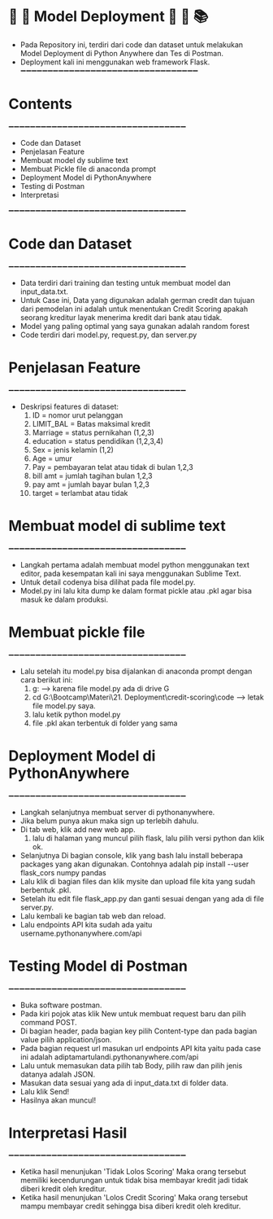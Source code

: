 # 🎈 🎉 Model Deployment 🎊 🎈 📚 

- Pada Repository ini, terdiri dari code dan dataset untuk melakukan Model Deployment di Python Anywhere dan Tes di Postman.
- Deployment kali ini menggunakan web framework Flask.
➖➖➖➖➖➖➖➖➖➖➖➖➖➖➖➖➖➖➖➖➖➖➖➖➖➖➖➖➖➖➖➖➖  

# Contents
➖➖➖➖➖➖➖➖➖➖➖➖➖➖➖➖➖➖➖➖➖➖➖➖➖➖➖➖➖➖➖➖➖  

- Code dan Dataset
- Penjelasan Feature
- Membuat model dy sublime text
- Membuat Pickle file di anaconda prompt 
- Deployment Model di PythonAnywhere
- Testing di Postman
- Interpretasi

➖➖➖➖➖➖➖➖➖➖➖➖➖➖➖➖➖➖➖➖➖➖➖➖➖➖➖➖➖➖➖➖➖

# Code dan Dataset
➖➖➖➖➖➖➖➖➖➖➖➖➖➖➖➖➖➖➖➖➖➖➖➖➖➖➖➖➖➖➖➖➖

- Data terdiri dari training dan testing untuk membuat model dan input_data.txt.
- Untuk Case ini, Data yang digunakan adalah german credit dan tujuan dari pemodelan ini adalah untuk menentukan Credit Scoring apakah seorang kreditur layak menerima kredit dari bank atau tidak.
- Model yang paling optimal yang saya gunakan adalah random forest
- Code terdiri dari model.py, request.py, dan server.py

# Penjelasan Feature
➖➖➖➖➖➖➖➖➖➖➖➖➖➖➖➖➖➖➖➖➖➖➖➖➖➖➖➖➖➖➖➖➖
- Deskripsi features di dataset:
    1. ID = nomor urut pelanggan
    2. LIMIT_BAL = Batas maksimal kredit
    3. Marriage = status pernikahan (1,2,3)
    4. education = status pendidikan (1,2,3,4)
    5. Sex = jenis kelamin (1,2)
    6. Age = umur
    7. Pay = pembayaran telat atau tidak di bulan 1,2,3
    8. bill amt = jumlah tagihan bulan 1,2,3
    9. pay amt = jumlah bayar bulan 1,2,3
    10. target = terlambat atau tidak

# Membuat model di sublime text
➖➖➖➖➖➖➖➖➖➖➖➖➖➖➖➖➖➖➖➖➖➖➖➖➖➖➖➖➖➖➖➖➖

- Langkah pertama adalah membuat model python menggunakan text editor, pada kesempatan kali ini saya menggunakan Sublime Text.
- Untuk detail codenya bisa dilihat pada file model.py.
- Model.py ini lalu kita dump ke dalam format pickle atau .pkl agar bisa masuk ke dalam produksi.

# Membuat pickle file
➖➖➖➖➖➖➖➖➖➖➖➖➖➖➖➖➖➖➖➖➖➖➖➖➖➖➖➖➖➖➖➖➖

- Lalu setelah itu model.py bisa dijalankan di anaconda prompt dengan cara berikut ini:
  1. g: --> karena file model.py ada di drive G
  2. cd G:\Bootcamp\Materi\21. Deployment\credit-scoring\code --> letak file model.py saya.
  3. lalu ketik python model.py
  4. file .pkl akan terbentuk di folder yang sama
  
# Deployment Model di PythonAnywhere
➖➖➖➖➖➖➖➖➖➖➖➖➖➖➖➖➖➖➖➖➖➖➖➖➖➖➖➖➖➖➖➖➖

- Langkah selanjutnya membuat server di pythonanywhere.
- Jika belum punya akun maka sign up terlebih dahulu.
- Di tab web, klik add new web app.
  1. lalu di halaman yang muncul pilih flask, lalu pilih versi python dan klik ok.
- Selanjutnya Di bagian console, klik yang bash lalu install beberapa packages yang akan digunakan. Contohnya adalah pip install --user flask_cors numpy pandas
- Lalu klik di bagian files dan klik mysite dan upload file kita yang sudah berbentuk .pkl.
- Setelah itu edit file flask_app.py dan ganti sesuai dengan yang ada di file server.py.
- Lalu kembali ke bagian tab web dan reload.
- Lalu endpoints API kita sudah ada yaitu username.pythonanywhere.com/api

# Testing Model di Postman
➖➖➖➖➖➖➖➖➖➖➖➖➖➖➖➖➖➖➖➖➖➖➖➖➖➖➖➖➖➖➖➖➖

- Buka software postman.
- Pada kiri pojok atas klik New untuk membuat request baru dan pilih command POST.
- Di bagian header, pada bagian key pilih Content-type dan pada bagian value pilih application/json.
- Pada bagian request url masukan url endpoints API kita yaitu pada case ini adalah adiptamartulandi.pythonanywhere.com/api
- Lalu untuk memasukan data pilih tab Body, pilih raw dan pilih jenis datanya adalah JSON.
- Masukan data sesuai yang ada di input_data.txt di folder data.
- Lalu klik Send!
- Hasilnya akan muncul!

# Interpretasi Hasil
➖➖➖➖➖➖➖➖➖➖➖➖➖➖➖➖➖➖➖➖➖➖➖➖➖➖➖➖➖➖➖➖➖

- Ketika hasil menunjukan 'Tidak Lolos Scoring' Maka orang tersebut memiliki kecendurungan untuk tidak bisa membayar kredit jadi tidak diberi kredit oleh kreditur.
- Ketika hasil menunjukan 'Lolos Credit Scoring' Maka orang tersebut mampu membayar credit sehingga bisa diberi kredit oleh kreditur.
